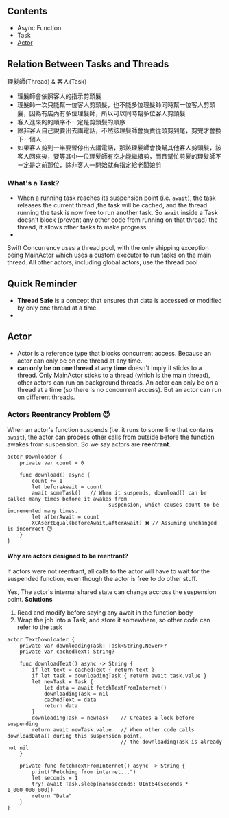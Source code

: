 ## Contents
- Async Function
- Task
- [Actor](#Actor)

## Relation Between Tasks and Threads
理髮師(Thread) & 客人(Task)

- 理髮師會依照客人的指示剪頭髮
- 理髮師一次只能幫一位客人剪頭髮，也不能多位理髮師同時幫一位客人剪頭髮，因為有店內有多位理髮師，所以可以同時幫多位客人剪頭髮
- 客人進來的的順序不一定是剪頭髮的順序
- 除非客人自己說要出去講電話，不然該理髮師會負責從頭剪到尾，剪完才會換下一個人
- 如果客人剪到一半要暫停出去講電話，那該理髮師會換幫其他客人剪頭髮，該客人回來後，要等其中一位理髮師有空才能繼續剪，而且幫忙剪髮的理髮師不ㄧ定是之前那位，除非客人一開始就有指定給老闆娘剪

### What's a Task?
- When a running task reaches its suspension point (i.e. `await`), the task releases the current thread ,the task will be cached, and the thread running the task is now free to run another task. So `await` inside a Task doesn't block (prevent any other code from running on that thread) the thread, it allows other tasks to make progress.
-  
Swift Concurrency uses a thread pool, with the only shipping exception being MainActor which uses a custom executor to run tasks on the main thread. All other actors, including global actors, use the thread pool
## Quick Reminder 
- **Thread Safe** is a concept that ensures that data is accessed or modified by only one thread at a time.
- 
## Actor
- Actor is a reference type that blocks concurrent access. Because an actor can only be on one thread at any time.
- **can only be on one thread at any time** doesn't imply it sticks to a thread. Only MainActor sticks to a thread (which is the main thread), other actors can run on background threads. An actor can only be on a thread at a time (so there is no concurrent access). But an actor can run on different threads.

### Actors Reentrancy Problem 😈
When an actor's function suspends (i.e. it runs to some line that contains `await`), the actor can process other calls from outside before the function awakes from suspension. So we say actors are **reentrant**.

```
actor Downloader {
    private var count = 0

    func download() async {
        count += 1
        let beforeAwait = count
        await someTask()   // When it suspends, download() can be called many times before it awakes from 
                                 suspension, which causes count to be incremented many times.
        let afterAwait = count
        XCAsertEqual(beforeAwait,afterAwait) ❌ // Assuming unchanged is incorrect 😈 
    }
}
```
#### Why are actors designed to be reentrant?
If actors were not reentrant, all calls to the actor will have to wait for the suspended function, even though the actor is free to do other stuff.

Yes, The actor's internal shared state can change accross the suspension point.
**Solutions**
1. Read and modify before saying any await in the function body
2. Wrap the job into a Task, and store it somewhere, so other code can refer to the task
```
actor TextDownloader {
    private var downloadingTask: Task<String,Never>?
    private var cachedText: String?

    func downloadText() async -> String {
        if let text = cachedText { return text }
        if let task = downloadingTask { return await task.value }
        let newTask = Task {
            let data = await fetchTextFromInternet()
            downloadingTask = nil
            cachedText = data
            return data
        }
        downloadingTask = newTask    // Creates a lock before suspending
        return await newTask.value   // When other code calls downloadData() during this suspension point,
                                     // the downloadingTask is already not nil
    }

    private func fetchTextFromInternet() async -> String {
        print("Fetching from internet...")
        let seconds = 1
        try! await Task.sleep(nanoseconds: UInt64(seconds * 1_000_000_000))
        return "Data"
    }
}
```
